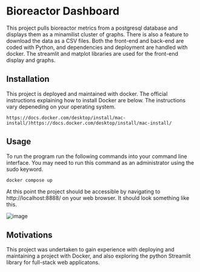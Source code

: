 # Bioreactor Dashboard
This project pulls bioreactor metrics from a postgresql database and displays them as a minamilist cluster of graphs. There is also a feature to download the data as a CSV files. Both the front-end and back-end are coded with Python, and dependencies and deployment are handled with docker. The streamlit and matplot libraries are used for the front-end display and graphs. 

## Installation  
This project is deployed and maintained with docker. The official instructions explaining how to install Docker are below. The instructions vary depeneding on your operating system.
```
https://docs.docker.com/desktop/install/mac-install/)https://docs.docker.com/desktop/install/mac-install/
```

## Usage
To run the program run the following commands into your command line interface. You may need to run this command as an administrator using the sudo keyword. 

```
docker compose up
```


At this point the project should be accessible by navigating to http://localhost:8888/ on your web browser. It should look something like this.

![image](https://github.com/huang5587/BioreactorDashboard/assets/65338691/694c537f-e409-4292-88b9-989e20b62839)
## Motivations

This project was undertaken to gain experience with deploying and maintaining a project with Docker, and also exploring the python Streamlit library for full-stack web applicatons.
